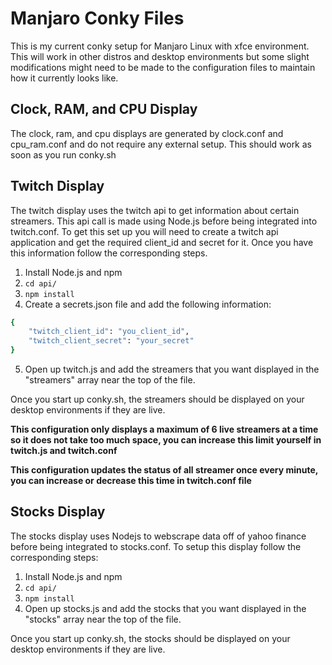 # Manjaro Conky Files

This is my current conky setup for Manjaro Linux with xfce environment. This will work in other distros
and desktop environments but some slight modifications might need to be made to the configuration files
to maintain how it currently looks like.

## Clock, RAM, and CPU Display

The clock, ram, and cpu displays are generated by clock.conf and cpu_ram.conf and do not require any external setup. This should
work as soon as you run conky.sh

## Twitch Display

The twitch display uses the twitch api to get information about certain streamers. This api call is made using Node.js before
being integrated into twitch.conf. To get this set up you will need to create a twitch api application and get the required
client_id and secret for it. Once you have this information follow the corresponding steps.

1. Install Node.js and npm
2. ```cd api/```
3. ```npm install```
4. Create a secrets.json file and add the following information:

```bash
{
    "twitch_client_id": "you_client_id",
    "twitch_client_secret": "your_secret"
}
```

5. Open up twitch.js and add the streamers that you want displayed in the "streamers" array near the top of the file.

Once you start up conky.sh, the streamers should be displayed on your desktop environments if they are live.

**This configuration only displays a maximum of 6 live streamers at a time so it does not take too much space, you can
increase this limit yourself in twitch.js and twitch.conf**

**This configuration updates the status of all streamer once every minute, you can increase or decrease this time in twitch.conf file**

## Stocks Display

The stocks display uses Nodejs to webscrape data off of yahoo finance before being integrated to stocks.conf. To setup this display
follow the corresponding steps:

1. Install Node.js and npm
2. ```cd api/```
3. ```npm install```
5. Open up stocks.js and add the stocks that you want displayed in the "stocks" array near the top of the file.

Once you start up conky.sh, the stocks should be displayed on your desktop environments if they are live.
